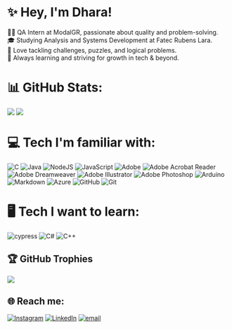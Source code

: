 # ✨ Hey, I'm Dhara!
👩‍💻 QA Intern at ModalGR, passionate about quality and problem-solving.<br>🎓 Studying Analysis and Systems Development at Fatec Rubens Lara.<br>🧩 Love tackling challenges, puzzles, and logical problems.<br>🚀 Always learning and striving for growth in tech & beyond.

# 📊 GitHub Stats:
![](https://github-readme-stats.vercel.app/api?username=dharasimic&theme=dracula&hide_border=true&include_all_commits=false&count_private=false)
![](https://github-readme-stats.vercel.app/api/top-langs/?username=dharasimic&theme=dracula&hide_border=true&include_all_commits=false&count_private=false&layout=compact)

# 💻 Tech I'm familiar with:
![C](https://img.shields.io/badge/c-%2300599C.svg?style=for-the-badge&logo=c&logoColor=white) ![Java](https://img.shields.io/badge/java-%23ED8B00.svg?style=for-the-badge&logo=openjdk&logoColor=white) ![NodeJS](https://img.shields.io/badge/node.js-6DA55F?style=for-the-badge&logo=node.js&logoColor=white) ![JavaScript](https://img.shields.io/badge/javascript-%23323330.svg?style=for-the-badge&logo=javascript&logoColor=%23F7DF1E) ![Adobe](https://img.shields.io/badge/adobe-%23FF0000.svg?style=for-the-badge&logo=adobe&logoColor=white) ![Adobe Acrobat Reader](https://img.shields.io/badge/Adobe%20Acrobat%20Reader-EC1C24.svg?style=for-the-badge&logo=Adobe%20Acrobat%20Reader&logoColor=white) ![Adobe Dreamweaver](https://img.shields.io/badge/Adobe%20Dreamweaver-FF61F6.svg?style=for-the-badge&logo=Adobe%20Dreamweaver&logoColor=white) ![Adobe Illustrator](https://img.shields.io/badge/adobe%20illustrator-%23FF9A00.svg?style=for-the-badge&logo=adobe%20illustrator&logoColor=white) ![Adobe Photoshop](https://img.shields.io/badge/adobe%20photoshop-%2331A8FF.svg?style=for-the-badge&logo=adobe%20photoshop&logoColor=white) ![Arduino](https://img.shields.io/badge/-Arduino-00979D?style=for-the-badge&logo=Arduino&logoColor=white) ![Markdown](https://img.shields.io/badge/markdown-%23000000.svg?style=for-the-badge&logo=markdown&logoColor=white) ![Azure](https://img.shields.io/badge/azure-%230072C6.svg?style=for-the-badge&logo=microsoftazure&logoColor=white) ![GitHub](https://img.shields.io/badge/github-%23121011.svg?style=for-the-badge&logo=github&logoColor=white) ![Git](https://img.shields.io/badge/git-%23F05033.svg?style=for-the-badge&logo=git&logoColor=white)

# 🖥️ Tech I want to learn:
![cypress](https://img.shields.io/badge/-cypress-%23E5E5E5?style=for-the-badge&logo=cypress&logoColor=058a5e) ![C#](https://img.shields.io/badge/c%23-%23239120.svg?style=for-the-badge&logo=csharp&logoColor=white) ![C++](https://img.shields.io/badge/c++-%2300599C.svg?style=for-the-badge&logo=c%2B%2B&logoColor=white)


## 🏆 GitHub Trophies
![](https://github-profile-trophy.vercel.app/?username=dharasimic&theme=dracula&no-frame=false&no-bg=false&margin-w=4)

## 🌐 Reach me:
[![Instagram](https://img.shields.io/badge/Instagram-%23E4405F.svg?logo=Instagram&logoColor=white)](https://instagram.com/dhara.simic) [![LinkedIn](https://img.shields.io/badge/LinkedIn-%230077B5.svg?logo=linkedin&logoColor=white)](https://linkedin.com/in/https://www.linkedin.com/in/dhara-simic-543718291/) [![email](https://img.shields.io/badge/Email-D14836?logo=gmail&logoColor=white)](mailto:dharagitass@gmail.com) 
